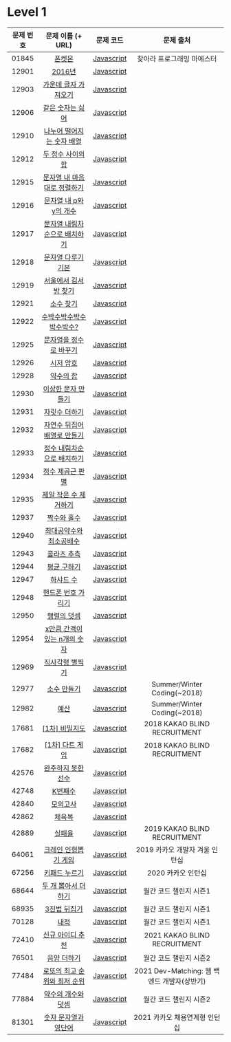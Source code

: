 # Level 1

| 문제 번호 | 문제 이름 (+ URL) | 문제 코드 | 문제 출처 |
|:----------:|:----------:|:----------:|:----------:|
| 01845 | [폰켓몬](https://programmers.co.kr/learn/courses/30/lessons/1845) | [Javascript]() | 찾아라 프로그래밍 마에스터 |
| 12901 |	[2016년](https://programmers.co.kr/learn/courses/30/lessons/12901) | [Javascript]() |  |
| 12903 | [가운데 글자 가져오기](https://programmers.co.kr/learn/courses/30/lessons/12903) | [Javascript]() |  |
| 12906 |	[같은 숫자는 싫어](https://programmers.co.kr/learn/courses/30/lessons/12906) | [Javascript]() |  |
| 12910 |	[나누어 떨어지는 숫자 배열](https://programmers.co.kr/learn/courses/30/lessons/12910) | [Javascript]() |  |
| 12912 |	[두 정수 사이의 합](https://programmers.co.kr/learn/courses/30/lessons/12912) | [Javascript]() |  |
| 12915 |	[문자열 내 마음대로 정렬하기](https://programmers.co.kr/learn/courses/30/lessons/12915) | [Javascript]() |  |
| 12916 |	[문자열 내 p와 y의 개수](https://programmers.co.kr/learn/courses/30/lessons/12916) | [Javascript]() |  |
| 12917 |	[문자열 내림차순으로 배치하기](https://programmers.co.kr/learn/courses/30/lessons/12917) | [Javascript]() |  |
| 12918 |	[문자열 다루기 기본](https://programmers.co.kr/learn/courses/30/lessons/12918) | [Javascript]() |  |
| 12919 |	[서울에서 김서방 찾기](https://programmers.co.kr/learn/courses/30/lessons/12919) | [Javascript]() |  |
| 12921 |	[소수 찾기](https://programmers.co.kr/learn/courses/30/lessons/12921) | [Javascript]() |  |
| 12922 |	[수박수박수박수박수박수?](https://programmers.co.kr/learn/courses/30/lessons/12922) | [Javascript]() |  |
| 12925 |	[문자열을 정수로 바꾸기](https://programmers.co.kr/learn/courses/30/lessons/12925) | [Javascript]() |  |
| 12926 |	[시저 암호](https://programmers.co.kr/learn/courses/30/lessons/12926) | [Javascript]() |  |
| 12928 |	[약수의 합](https://programmers.co.kr/learn/courses/30/lessons/12928) | [Javascript]() |  |
| 12930 |	[이상한 문자 만들기](https://programmers.co.kr/learn/courses/30/lessons/12930) | [Javascript]() |  |
| 12931 |	[자릿수 더하기](https://programmers.co.kr/learn/courses/30/lessons/12931) | [Javascript]() |  |
| 12932 |	[자연수 뒤집어 배열로 만들기](https://programmers.co.kr/learn/courses/30/lessons/12932) | [Javascript]() |  |
| 12933 |	[정수 내림차순으로 배치하기](https://programmers.co.kr/learn/courses/30/lessons/12933) | [Javascript]() |  |
| 12934 |	[정수 제곱근 판별](https://programmers.co.kr/learn/courses/30/lessons/12934) | [Javascript]() |  |
| 12935 |	[제일 작은 수 제거하기](https://programmers.co.kr/learn/courses/30/lessons/12935) | [Javascript]() |  |
| 12937 |	[짝수와 홀수](https://programmers.co.kr/learn/courses/30/lessons/12937) | [Javascript]() |  |
| 12940 |	[최대공약수와 최소공배수](https://programmers.co.kr/learn/courses/30/lessons/12940) | [Javascript]() |  |
| 12943 |	[콜라츠 추측](https://programmers.co.kr/learn/courses/30/lessons/12943) | [Javascript]() |  |
| 12944 |	[평균 구하기](https://programmers.co.kr/learn/courses/30/lessons/12944) | [Javascript]() |  |
| 12947 |	[하샤드 수](https://programmers.co.kr/learn/courses/30/lessons/12947) | [Javascript]() |  |
| 12948 |	[핸드폰 번호 가리기](https://programmers.co.kr/learn/courses/30/lessons/12948) | [Javascript]() |  |
| 12950 |	[행렬의 덧셈](https://programmers.co.kr/learn/courses/30/lessons/12950) | [Javascript]() |  |
| 12954 |	[x만큼 간격이 있는 n개의 숫자](https://programmers.co.kr/learn/courses/30/lessons/12954) | [Javascript]() |  |
| 12969 |	[직사각형 별찍기](https://programmers.co.kr/learn/courses/30/lessons/12969) | [Javascript]() |  |
| 12977 |	[소수 만들기](https://programmers.co.kr/learn/courses/30/lessons/12977) | [Javascript]() | Summer/Winter Coding(~2018) |
| 12982 |	[예산](https://programmers.co.kr/learn/courses/30/lessons/12982) | [Javascript]() | Summer/Winter Coding(~2018) |
| 17681 |	[[1차] 비밀지도](https://programmers.co.kr/learn/courses/30/lessons/17681) | [Javascript]() | 2018 KAKAO BLIND RECRUITMENT |
| 17682 |	[[1차] 다트 게임](https://programmers.co.kr/learn/courses/30/lessons/17682) | [Javascript]() | 2018 KAKAO BLIND RECRUITMENT |
| 42576	| [완주하지 못한 선수](https://programmers.co.kr/learn/courses/30/lessons/42576) | [Javascript]() |  |
| 42748	| [K번째수](https://programmers.co.kr/learn/courses/30/lessons/42748) | [Javascript]() |  |
| 42840	| [모의고사](https://programmers.co.kr/learn/courses/30/lessons/42840) | [Javascript]() |  |
| 42862	| [체육복](https://programmers.co.kr/learn/courses/30/lessons/42862) | [Javascript]() |  |
| 42889	| [실패율](https://programmers.co.kr/learn/courses/30/lessons/42889) | [Javascript]() | 2019 KAKAO BLIND RECRUITMENT |
| 64061	| [크레인 인형뽑기 게임](https://programmers.co.kr/learn/courses/30/lessons/64061) | [Javascript]() | 2019 카카오 개발자 겨울 인턴십 |
| 67256	| [키패드 누르기](https://programmers.co.kr/learn/courses/30/lessons/67256) | [Javascript]() | 2020 카카오 인턴십 |
| 68644	| [두 개 뽑아서 더하기](https://programmers.co.kr/learn/courses/30/lessons/68644) | [Javascript]() | 월간 코드 챌린지 시즌1 |
| 68935	| [3진법 뒤집기](https://programmers.co.kr/learn/courses/30/lessons/68935) | [Javascript]() | 월간 코드 챌린지 시즌1 |
| 70128	| [내적](https://programmers.co.kr/learn/courses/30/lessons/70128) | [Javascript]() | 월간 코드 챌린지 시즌1 |
| 72410	| [신규 아이디 추천](https://programmers.co.kr/learn/courses/30/lessons/72410) | [Javascript]() | 2021 KAKAO BLIND RECRUITMENT |
| 76501	| [음양 더하기](https://programmers.co.kr/learn/courses/30/lessons/76501) | [Javascript]() | 월간 코드 챌린지 시즌2 |
| 77484	| [로또의 최고 순위와 최저 순위](https://programmers.co.kr/learn/courses/30/lessons/77484) | [Javascript]() | 2021 Dev-Matching: 웹 백엔드 개발자(상반기) |
| 77884	| [약수의 개수와 덧셈](https://programmers.co.kr/learn/courses/30/lessons/77884) | [Javascript]() | 월간 코드 챌린지 시즌2 |
| 81301	| [숫자 문자열과 영단어](https://programmers.co.kr/learn/courses/30/lessons/81301) | [Javascript]() | 2021 카카오 채용연계형 인턴십 |
